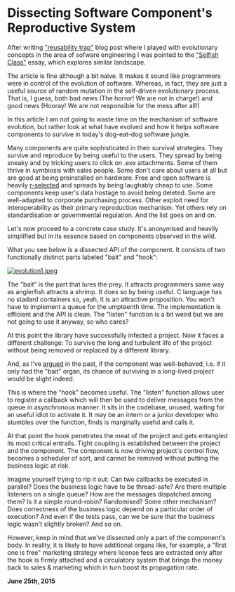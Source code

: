# Dissecting Software Component's Reproductive System



After writing ["reusability trap"](http://250bpm.com/blog:49) blog post where I played with evolutionary concepts in the area of sofware engineering I was pointed to the ["Selfish Class"](http://www.laputan.org/selfish/selfish.html) essay, which explores similar landscape.

The article is fine although a bit naive. It makes it sound like programmers were in control of the evolution of software. Whereas, in fact, they are just a useful source of random mutation in the self-driven evolutionary process. That is, I guess, both bad news (The horror! We are not in charge!) and good news (Hooray! We are not responsible for the mess after all!)

In this article I am not going to waste time on the mechanism of software evolution, but rather look at what have evolved and how it helps software components to survive in today's dog-eat-dog software jungle.

Many components are quite sophisticated in their survival strategies. They survive and reproduce by being useful to the users. They spread by being sneaky and by tricking users to click on .exe attachments. Some of them thrive in symbiosis with sales people. Some don't care about users at all but are good at being preinstalled on hardware. Free and open software is heavily [r-selected](https://en.wikipedia.org/wiki/R/K_selection_theory) and spreads by being laughably cheap to use. Some components keep user's data hostage to avoid being deleted. Some are well-adapted to corporate purchasing process. Other exploit need for interoperability as their primary reproduction mechanism. Yet others rely on standardisation or governmental regulation. And the list goes on and on.

Let's now proceed to a concrete case study. It's anonymised and heavily simplified but in its essence based on components observed in the wild.

What you see below is a dissected API of the component. It consists of two functionally distinct parts labeled "bait" and "hook":

[![evolution1.jpeg](http://250bpm.wdfiles.com/local--resized-images/blog:51/evolution1.jpeg/medium.jpg)](http://250bpm.wdfiles.com/local--files/blog:51/evolution1.jpeg)

The "bait" is the part that lures the prey. It attracts programmers same way as anglerfish attracts a shrimp. It does so by being useful. C language has no stadard containers so, yeah, it is an attractive proposition. You won't have to implement a queue for the umpteenth time. The implementation is efficient and the API is clean. The "listen" function is a bit weird but we are not going to use it anyway, so who cares?

At this point the library have successfully infected a project. Now it faces a different challenge: To survive the long and turbulent life of the project without being removed or replaced by a different library.

And, as I've [argued](http://250bpm.com/blog:49) in the past, if the component was well-behaved, i.e. if it only had the "bait" organ, its chance of surviving in a long-lived project would be slight indeed.

This is where the "hook" becomes useful. The "listen" function allows user to register a callback which will then be used to deliver messages from the queue in asynchronous manner. It sits in the codebase, unused, waiting for an useful idiot to activate it. It may be an intern or a junior developer who stumbles over the function, finds is marginally useful and calls it.

At that point the hook penetrates the meat of the project and gets entangled its most critical entrails. Tight coupling is established between the project and the component. The component is now driving project's control flow, becomes a scheduler of sort, and cannot be removed without putting the business logic at risk.

Imagine yourself trying to rip it out: Can two callbacks be executed in parallel? Does the business logic have to be thread-safe? Are there multiple listeners on a single queue? How are the messages dispatched among them? Is it a simple round-robin? Randomised? Some other mechanism? Does correctness of the business logic depend on a particular order of execution? And even if the tests pass, can we be sure that the business logic wasn't slightly broken? And so on.

However, keep in mind that we've dissected only a part of the component's body. In reality, it is likely to have additional organs like, for example, a "first one is free" marketing strategy where license fees are extracted only after the hook is firmly attached and a circulatory system that brings the money back to sales & marketing which in turn boost its propagation rate.

**June 25th, 2015**